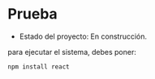 <h1>Prueba</h1>

- Estado del proyecto: En construcción.

para ejecutar el sistema, debes poner: 

```npm install react```
